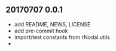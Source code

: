 ## 20170707 0.0.1
* add README, NEWS, LICENSE
* add pre-commit hook
* import/test constants from rNodal.utils
* 
